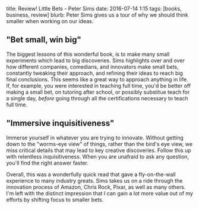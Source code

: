 title: Review! Little Bets - Peter Sims
date: 2016-07-14 1:15
tags: [books, business, review]
blurb: Peter Sims gives us a tour of why we should think smaller when working on our ideas.

## "Bet small, win big"
The biggest lessons of this wonderful book, is to make many small experiments which lead to big discoveries.
Sims highlights over and over how different companies, comedians, and innovators make small bets, constantly tweaking
their approach, and refining their ideas to reach big final conclusions. This seems like a great way to approach anything
in life. If, for example, you were interested in teaching full time, you'd be better off making a small bet, on tutoring
after school, or possibly substitue teach for a single day, *before* going through all the certifications necessary to
teach full time.  

## "Immersive inquisitiveness"
Immerse yourself in whatever you are trying to innovate. Without getting down to the "worms-eye view" of things, rather
than the bird's eye view, we miss critical details that may lead to key creative discoveries. Follow this up with
relentless inquisitiveness. When you are unafraid to ask any question, you'll find the right answer faster.

Overall, this was a wonderfully quick read that gave a fly-on-the-wall experience to many industry greats. Sims takes
us on a ride through the innovation process of Amazon, Chris Rock, Pixar, as well as many others. I'm left with the 
distinct impression that I can gain a lot more value out of my efforts by shifting focus to smaller bets.